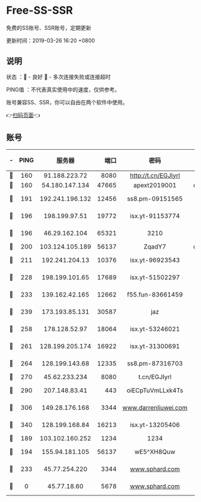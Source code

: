 # Free-SS-SSR

免费的SS账号、SSR账号，定期更新

更新时间：2019-03-26 16:20 +0800

## 说明

状态     ：🙂 - 良好 🙁 - 多次连接失败或连接超时

PING值   ：不代表真实使用中的速度，仅供参考。

账号兼容SS、SSR，你可以自由在两个软件中使用。

👉[扫码页面](https://liesauer.github.io/Free-SS-SSR/)👈

## 账号

|-|PING|服务器|端口|密码|加密方式|区域|
|:----:|:----:|:-----:|-----:|:----:|:----:|:----:|
|🙂|160|91.188.223.72|8080|http://t.cn/EGJIyrl|rc4-md5|RU|
|🙂|160|54.180.147.134|47665|apext2019001|chacha20|KR|
|🙂|191|192.241.196.132|12456|ss8.pm-09151565|aes-256-cfb|US|
|🙂|196|198.199.97.51|19772|isx.yt-91153774|aes-256-cfb|US|
|🙂|196|46.29.162.104|65321|3210|aes-256-ctr|RU|
|🙂|200|103.124.105.189|56137|ZqadY7|chacha20|US|
|🙂|211|192.241.204.13|10376|isx.yt-96923543|aes-256-cfb|US|
|🙂|228|198.199.101.65|17689|isx.yt-51502297|aes-256-cfb|US|
|🙂|233|139.162.42.165|12662|f55.fun-83661459|aes-256-cfb|SG|
|🙂|239|173.193.85.131|30587|jaz|aes-256-cfb|US|
|🙂|258|178.128.52.97|18064|isx.yt-53246021|aes-256-cfb|SG|
|🙂|261|128.199.205.174|16922|isx.yt-31300691|aes-256-cfb|SG|
|🙂|264|128.199.143.68|12335|ss8.pm-87316703|aes-256-cfb|SG|
|🙂|270|45.62.233.234|8080|t.cn/EGJIyrl|rc4-md5|CA|
|🙂|290|207.148.83.41|443|oiECpTuVmLLxk4Ts|aes-256-cfb|AU|
|🙂|306|149.28.176.168|3344|www.darrenliuwei.com|aes-256-cfb|AU|
|🙂|340|128.199.168.84|16213|isx.yt-13205406|aes-256-cfb|SG|
|🙂|189|103.102.160.252|1234|1234|rc4-md5|JP|
|🙂|194|155.94.181.105|56137|wE5^XH8Quw|aes-256-cfb|US|
|🙂|233|45.77.254.220|3344|www.sphard.com|aes-256-cfb|SG|
|🙁|0|45.77.18.60|5678|www.sphard.com|aes-256-cfb|JP|
